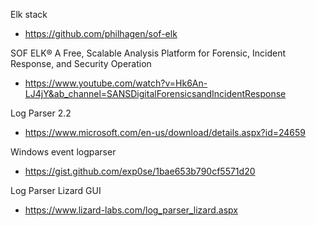 Elk stack
- https://github.com/philhagen/sof-elk

SOF ELK® A Free, Scalable Analysis Platform for Forensic, Incident Response, and Security Operation
- https://www.youtube.com/watch?v=Hk6An-LJ4jY&ab_channel=SANSDigitalForensicsandIncidentResponse

Log Parser 2.2
- https://www.microsoft.com/en-us/download/details.aspx?id=24659

Windows event logparser
- https://gist.github.com/exp0se/1bae653b790cf5571d20

Log Parser Lizard GUI
- https://www.lizard-labs.com/log_parser_lizard.aspx
